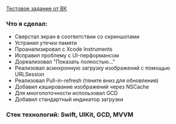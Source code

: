 [Тестовое задание от ВК](https://github.com/pgc6240/Test)

### Что я сделал:
- Сверстал экран в соответствии со скриншотами
- Устранил утечки памяти
- Проанализировал с Xcode Instruments
- Исправил проблему с UI-перформансом
- Дореализовал "Показать полностью..."
- Реализовал асинхронную загрузку изображений с помощью URLSession
- Реализовал Pull-in-refresh (тяните вниз для обновления)
- Добавил кэширование изображений через NSCache
- Для многопоточности использовал GCD
- Добавил стандартный индикатор загрузки

### Стек технологий: Swift, UIKit, GCD, MVVM
